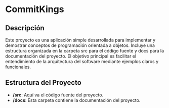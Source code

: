 # CommitKings

## Descripción
Este proyecto es una aplicación simple desarrollada para implementar y demostrar conceptos de programación orientada a objetos. Incluye una estructura organizada en la carpeta src para el código fuente y docs para la documentación del proyecto. El objetivo principal es facilitar el entendimiento de la arquitectura del software mediante ejemplos claros y funcionales.

## Estructura del Proyecto
- **/src**: Aquí va el código fuente del proyecto.
- **/docs**: Esta carpeta contiene la documentación del proyecto.
